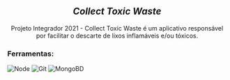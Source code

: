   
  <h2 align="center"><em>Collect Toxic Waste</em></h2>
<p align='center'>

  <p align='center'>
  Projeto Integrador 2021 - Collect Toxic Waste é um aplicativo responsável por facilitar o descarte de lixos inflamáveis e/ou tóxicos.
</p>
<p align="center">
  
 ### Ferramentas:
  
  ![Node](https://img.shields.io/badge/-Node-%232c3e50?style=flat-square&logo=Node)
  ![Git](https://img.shields.io/badge/-Git-%232c3e50?style=flat-square&logo=git)
  ![MongoBD](https://img.shields.io/badge/-MongoDb-%232c3e50?style=flat-square&logo=mongodb)
